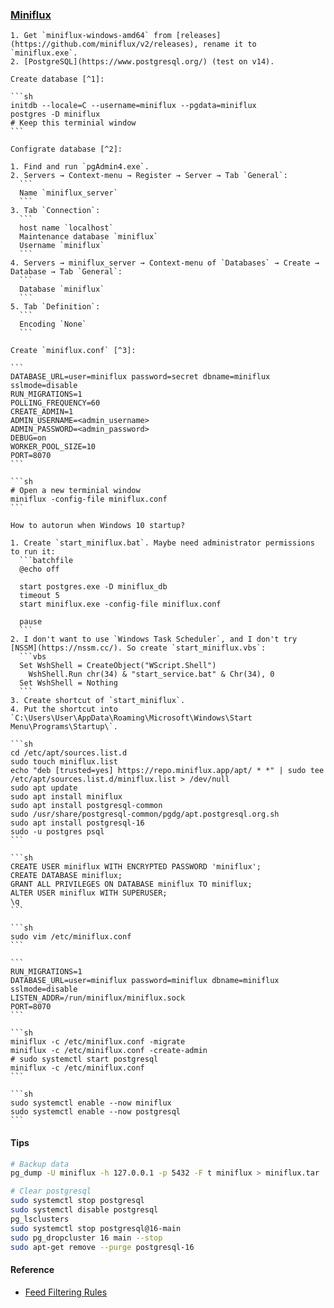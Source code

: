 ### [Miniflux](https://miniflux.app/)

````{tab} Windows 10
1. Get `miniflux-windows-amd64` from [releases](https://github.com/miniflux/v2/releases), rename it to `miniflux.exe`.
2. [PostgreSQL](https://www.postgresql.org/) (test on v14).

Create database [^1]:

```sh
initdb --locale=C --username=miniflux --pgdata=miniflux
postgres -D miniflux
# Keep this terminial window
```

Configrate database [^2]:

1. Find and run `pgAdmin4.exe`.
2. Servers → Context-menu → Register → Server → Tab `General`:
  ```
  Name `miniflux_server`
  ```
3. Tab `Connection`:
  ```
  host name `localhost`
  Maintenance database `miniflux`
  Username `miniflux`
  ```
4. Servers → miniflux_server → Context-menu of `Databases` → Create → Database → Tab `General`:
  ```
  Database `miniflux`
  ```
5. Tab `Definition`:
  ```
  Encoding `None`
  ```

Create `miniflux.conf` [^3]:

```
DATABASE_URL=user=miniflux password=secret dbname=miniflux sslmode=disable
RUN_MIGRATIONS=1
POLLING_FREQUENCY=60
CREATE_ADMIN=1
ADMIN_USERNAME=<admin_username>
ADMIN_PASSWORD=<admin_password>
DEBUG=on
WORKER_POOL_SIZE=10
PORT=8070
```

```sh
# Open a new terminial window
miniflux -config-file miniflux.conf
```

How to autorun when Windows 10 startup?

1. Create `start_miniflux.bat`. Maybe need administrator permissions to run it:
  ```batchfile
  @echo off

  start postgres.exe -D miniflux_db
  timeout 5
  start miniflux.exe -config-file miniflux.conf

  pause
  ```
2. I don't want to use `Windows Task Scheduler`, and I don't try [NSSM](https://nssm.cc/). So create `start_miniflux.vbs`:
  ```vbs
  Set WshShell = CreateObject("WScript.Shell")
    WshShell.Run chr(34) & "start_service.bat" & Chr(34), 0
  Set WshShell = Nothing
  ```
3. Create shortcut of `start_miniflux`.
4. Put the shortcut into `C:\Users\User\AppData\Roaming\Microsoft\Windows\Start Menu\Programs\Startup\`.
````

````{tab} Ubuntu 22 ARM [^4][^5][^6][^7]
```sh
cd /etc/apt/sources.list.d
sudo touch miniflux.list
echo "deb [trusted=yes] https://repo.miniflux.app/apt/ * *" | sudo tee /etc/apt/sources.list.d/miniflux.list > /dev/null
sudo apt update
sudo apt install miniflux
sudo apt install postgresql-common
sudo /usr/share/postgresql-common/pgdg/apt.postgresql.org.sh
sudo apt install postgresql-16
sudo -u postgres psql
```

```sh
CREATE USER miniflux WITH ENCRYPTED PASSWORD 'miniflux';
CREATE DATABASE miniflux;
GRANT ALL PRIVILEGES ON DATABASE miniflux TO miniflux;
ALTER USER miniflux WITH SUPERUSER;
\q
```

```sh
sudo vim /etc/miniflux.conf
```

```
RUN_MIGRATIONS=1
DATABASE_URL=user=miniflux password=miniflux dbname=miniflux sslmode=disable
LISTEN_ADDR=/run/miniflux/miniflux.sock
PORT=8070
```

```sh
miniflux -c /etc/miniflux.conf -migrate
miniflux -c /etc/miniflux.conf -create-admin
# sudo systemctl start postgresql
miniflux -c /etc/miniflux.conf
```

```sh
sudo systemctl enable --now miniflux
sudo systemctl enable --now postgresql
```
````

#### Tips

```sh
# Backup data
pg_dump -U miniflux -h 127.0.0.1 -p 5432 -F t miniflux > miniflux.tar
```

```sh
# Clear postgresql
sudo systemctl stop postgresql
sudo systemctl disable postgresql
pg_lsclusters
sudo systemctl stop postgresql@16-main
sudo pg_dropcluster 16 main --stop
sudo apt-get remove --purge postgresql-16
```

#### Reference

- [Feed Filtering Rules](https://miniflux.app/docs/rules.html#feed-filtering-rules)

[^1]: [initdb](https://www.postgresql.org/docs/current/app-initdb.html)
[^2]: [Server Dialog](https://www.pgadmin.org/docs/pgadmin4/development/server_dialog.html)
[^3]: [Configuration Parameters](https://miniflux.app/docs/configuration.html)
[^4]: [Debian Installation](https://miniflux.app/docs/debian.html)
[^5]: [How do I solve this problem to use psql? | psql: error: FATAL: role "postgres" does not exist](https://stackoverflow.com/questions/65222869/how-do-i-solve-this-problem-to-use-psql-psql-error-fatal-role-postgres-d)
[^6]: [How To Completely Uninstall PostgreSQL](https://kb.objectrocket.com/postgresql/how-to-completely-uninstall-postgresql-757)
[^7]: [Linux downloads (Ubuntu)](https://www.postgresql.org/download/linux/ubuntu/)
[^8]: [Proper Way To Install Miniflux RSS Reader on Ubuntu 22](https://ntmv.net/posts/proper-way-to-install-miniflux/)
